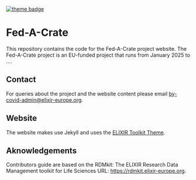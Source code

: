 [![theme badge](https://img.shields.io/badge/ELIXIR%20toolkit%20theme-jekyll-blue?color=0d6efd)](https://github.com/ELIXIR-Belgium/elixir-toolkit-theme)

# Fed-A-Crate

This repository contains the code for the Fed-A-Crate project website. The Fed-A-Crate project is an EU-funded project that runs from January 2025 to .... 

## Contact
For queries about the project and the website content please email by-covid-admin@elixir-europe.org.

## Website
The website makes use Jekyll and uses the [ELIXIR Toolkit Theme](https://elixir-belgium.github.io/elixir-toolkit-theme/).

## Aknowledgements 

Contributors guide are based on the RDMkit: The ELIXIR Research Data Management toolkit for Life Sciences URL: https://rdmkit.elixir-europe.org.


